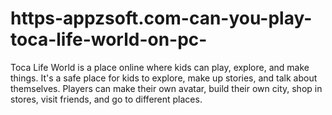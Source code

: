 # https-appzsoft.com-can-you-play-toca-life-world-on-pc-
Toca Life World is a place online where kids can play, explore, and make things. It's a safe place for kids to explore, make up stories, and talk about themselves. Players can make their own avatar, build their own city, shop in stores, visit friends, and go to different places. 
